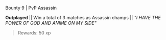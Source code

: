 Bounty 9 | PvP Assassin

**Outplayed**
|| Win a total of 3 matches as Assassin champs ||
*"I HAVE THE POWER OF GOD AND ANIME ON MY SIDE"*
> Rewards: 50 xp